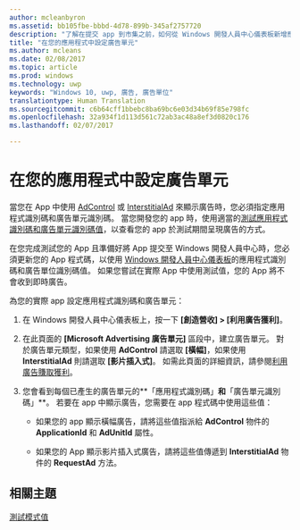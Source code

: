 ```yaml
---
author: mcleanbyron
ms.assetid: bb105fbe-bbbd-4d78-899b-345af2757720
description: "了解在提交 app 到市集之前，如何從 Windows 開發人員中心儀表板新增應用程式識別碼和廣告單元識別碼。"
title: "在您的應用程式中設定廣告單元"
ms.author: mcleans
ms.date: 02/08/2017
ms.topic: article
ms.prod: windows
ms.technology: uwp
keywords: "Windows 10, uwp, 廣告, 廣告單位"
translationtype: Human Translation
ms.sourcegitcommit: c6b64cff1bbebc8ba69bc6e03d34b69f85e798fc
ms.openlocfilehash: 32a934f1d113d561c72ab3ac48a8ef3d0820c176
ms.lasthandoff: 02/07/2017

---
```


# <a name="set-up-ad-units-in-your-app"></a>在您的應用程式中設定廣告單元




當您在 App 中使用 [AdControl](https://msdn.microsoft.com/library/windows/apps/microsoft.advertising.winrt.ui.adcontrol.aspx) 或 [InterstitialAd](https://msdn.microsoft.com/library/windows/apps/microsoft.advertising.winrt.ui.interstitialad.aspx) 來顯示廣告時，您必須指定應用程式識別碼和廣告單元識別碼。 當您開發您的 app 時，使用適當的[測試應用程式識別碼和廣告單元識別碼值](test-mode-values.md)，以查看您的 app 於測試期間呈現廣告的方式。

在您完成測試您的 App 且準備好將 App 提交至 Windows 開發人員中心時，您必須更新您的 App 程式碼，以使用 [Windows 開發人員中心儀表板](https://msdn.microsoft.com/library/windows/apps/mt170658.aspx)的應用程式識別碼和廣告單位識別碼值。 如果您嘗試在實際 App 中使用測試值，您的 App 將不會收到即時廣告。

為您的實際 app 設定應用程式識別碼和廣告單元：

1.  在 Windows 開發人員中心儀表板上，按一下 **\[創造營收\] &gt; \[利用廣告獲利\]**。
2.  在此頁面的 **\[Microsoft Advertising 廣告單元\]** 區段中，建立廣告單元。 對於廣告單元類型，如果使用 **AdControl** 請選取 **\[橫幅\]**，如果使用 **InterstitialAd** 則請選取 **\[影片插入式\]**。 如需此頁面的詳細資訊，請參閱[利用廣告賺取獲利](../publish/monetize-with-ads.md)。

3.  您會看到每個已產生的廣告單元的**「應用程式識別碼」**和**「廣告單元識別碼」**。 若要在 app 中顯示廣告，您需要在 app 程式碼中使用這些值：

    * 如果您的 app 顯示橫幅廣告，請將這些值指派給 **AdControl** 物件的 **ApplicationId** 和 **AdUnitId** 屬性。

    * 如果您的 App 顯示影片插入式廣告，請將這些值傳遞到 **InterstitialAd** 物件的 **RequestAd** 方法。

 

## <a name="related-topics"></a>相關主題

[測試模式值](test-mode-values.md)


 

 

